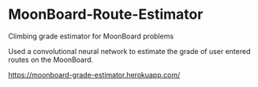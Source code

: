 # MoonBoard-Route-Estimator
Climbing grade estimator for MoonBoard problems

Used a convolutional neural network to estimate the grade of user entered routes on the MoonBoard. 

https://moonboard-grade-estimator.herokuapp.com/
